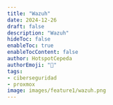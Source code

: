 ```yaml
---
title: "Wazuh"
date: 2024-12-26
draft: false
description: "Wazuh"
hideToc: false
enableToc: true
enableTocContent: false
author: HotspotCepeda 
authorEmoji: "🗻"
tags: 
- ciberseguridad
- proxmox
image: images/feature1/wazuh.png
---
```

